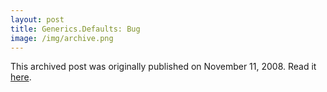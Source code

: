 ```yaml
---
layout: post
title: Generics.Defaults: Bug
image: /img/archive.png
---
```

This archived post was originally published on November 11, 2008. Read it [here](/alex.ciobanu.org/index88b9.html).
